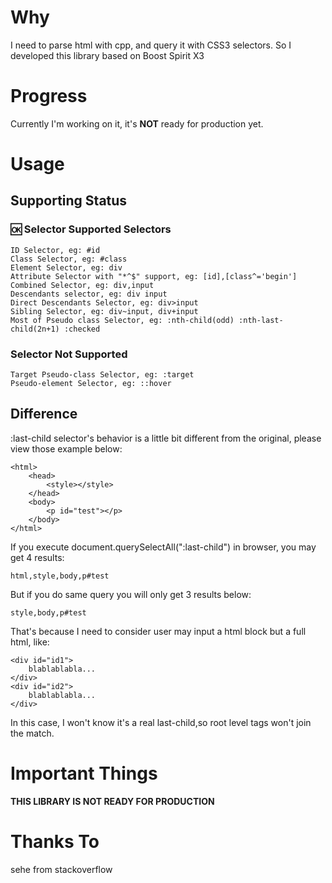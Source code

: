 # Why

I need to parse html with cpp, and query it with CSS3 selectors. So I developed this library based on Boost Spirit X3

# Progress

Currently I'm working on it, it's **NOT** ready for production yet.

# Usage

## Supporting Status

### 🆗 Selector Supported Selectors
    
    ID Selector, eg: #id
    Class Selector, eg: #class
    Element Selector, eg: div
    Attribute Selector with "*^$" support, eg: [id],[class^='begin']
    Combined Selector, eg: div,input
    Descendants selector, eg: div input
    Direct Descendants Selector, eg: div>input
    Sibling Selector, eg: div~input, div+input
    Most of Pseudo class Selector, eg: :nth-child(odd) :nth-last-child(2n+1) :checked

### Selector Not Supported 

    Target Pseudo-class Selector, eg: :target
    Pseudo-element Selector, eg: ::hover

## Difference
:last-child selector's behavior is a little bit different from the original, please view those example below:

    <html>
        <head>
            <style></style>
        </head>
        <body>
            <p id="test"></p>
        </body>
    </html>
If you execute document.querySelectAll(":last-child") in browser, you may get 4 results:

    html,style,body,p#test

But if you do same query you will only get 3 results below:

    style,body,p#test
That's because I need to consider user may input a html block but a full html, like:

    <div id="id1">
        blablablabla...
    </div>
    <div id="id2">
        blablablabla...
    </div>

In this case, I won't know it's a real last-child,so root level tags won't join the match.

# Important Things

**THIS LIBRARY IS NOT READY FOR PRODUCTION**

# Thanks To
  sehe from stackoverflow
